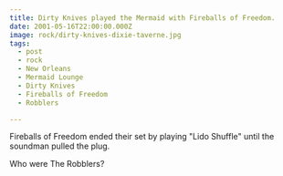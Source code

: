 ```yaml
---
title: Dirty Knives played the Mermaid with Fireballs of Freedom.
date: 2001-05-16T22:00:00.000Z
image: rock/dirty-knives-dixie-taverne.jpg
tags:
  - post 
  - rock
  - New Orleans
  - Mermaid Lounge
  - Dirty Knives
  - Fireballs of Freedom
  - Robblers

---
```


Fireballs of Freedom ended their set by playing "Lido Shuffle" until the soundman pulled the plug.

Who were The Robblers?